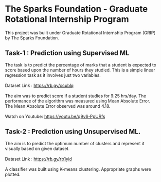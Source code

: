 #  The Sparks Foundation - Graduate Rotational Internship Program
This project was built under Graduate Rotational Internship Program (GRIP) by The Sparks Foundation.

## Task-1 : Prediction using Supervised ML
The task is to predict the percentage of marks that a student is expected to score based upon the number of hours they studied. This is a simple linear regression task as it involves just two variables.
<br><br>
Dataset Link : https://rb.gy/ccublq
<br><br>
The aim was to predict score if a student studies for 9.25 hrs/day. The performance of the algorithm was measured using Mean Absolute Error. The Mean Absolute Error observed was around 4.18.
<br><br>
Watch on Youtube: https://youtu.be/q9v6-PpURfs

## Task-2 : Prediction using Unsupervised ML.
The aim is to predict the optimum number of clusters and represent it visually based on given dataset.
<br><br>
Dataset Link : https://rb.gy/rb1yid
<br><br>
A classifier was built using K-means clustering. Appropriate graphs were plotted.
